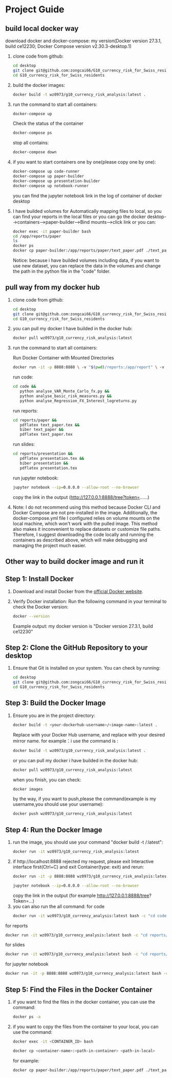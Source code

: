 # Project Guide

## build local docker way
download docker and docker-compose: my version(Docker version 27.3.1, build ce12230; Docker Compose version v2.30.3-desktop.1)
1. clone code from github:
   ```bash
   cd desktop
   git clone git@github.com:zongcai66/G10_currency_risk_for_Swiss_residents.git
   cd G10_currency_risk_for_Swiss_residents
   ```
2. build the docker images:
   ```bash
   docker build -t wz0973/g10_currency_risk_analysis:latest .
   ```
3. run the command to start all containers:
   ```bash
   docker-compose up
   ```
   Check the status of the container
   ```bash
   docker-compose ps
   ```
   stop all contains:
   ```bash
   docker-compose down
   ```
4. if you want to start containers one by one(please copy one by one):
   ```bash
   docker-compose up code-runner
   docker-compose up paper-builder
   docker-compose up presentation-builder
   docker-compose up notebook-runner
   ```
   you can find the jupyter notebook link in the log of container of docker desktop

5. I have builded volumes for Automatically mapping files to local, so you can find your reports in the local files or you can go the docker desktop-->containers-->paper-builder-->Bind mounts-->click link
   or you can:
   ```bash
   docker exec -it paper-builder bash
   cd /app/reports/paper
   ls
   docker ps
   docker cp paper-builder:/app/reports/paper/text_paper.pdf ./text_paper.pdf
   ```
   Notice: because i have builded volumes including data, if you want to use new dataset, you can replace the data in the volumes and change the path in the python file in the "code" folder.

## pull way from my docker hub

1. clone code from github:
   ```bash
   cd desktop
   git clone git@github.com:zongcai66/G10_currency_risk_for_Swiss_residents.git
   cd G10_currency_risk_for_Swiss_residents
   ```
2. you can pull my docker I have builded in the docker hub:
   ```bash
   docker pull wz0973/g10_currency_risk_analysis:latest
   ```
3. run the command to start all containers:

   Run Docker Container with Mounted Directories
   ```bash
   docker run -it -p 8888:8888 \ -v "$(pwd)/reports:/app/report" \ -v "$(pwd)/data:/app/data" \ wz0973/g10_currency_risk_analysis:latest
   ```
   run code:
   ```bash
   cd code &&
      python analyse_VAR_Monte_Carlo_fx.py &&
      python analyse_basic_risk_measures.py &&
      python analyse_Regression_FX_Interest_logreturns.py
   ```
   run reports:
   ```bash
   cd reports/paper &&
      pdflatex text_paper.tex &&
      biber text_paper &&
      pdflatex text_paper.tex
   ```
   run slides:
   ```bash
   cd reports/presentation &&
      pdflatex presentation.tex &&
      biber presentation &&
      pdflatex presentation.tex
   ```
   run jupyter notebook:
   ```bash
   jupyter notebook --ip=0.0.0.0 --allow-root --no-browser
   ```
   copy the link in the output (http://127.0.0.1:8888/tree?token=......)

4. Note: I do not recommend using this method because Docker CLI and Docker Compose are not pre-installed in the image. Additionally, the docker-compose.yml file I configured relies on volume mounts on the local machine, which won't work with the pulled image. This method also makes it inconvenient to replace datasets or customize file paths. Therefore, I suggest downloading the code locally and running the containers as described above, which will make debugging and managing the project much easier.

## Other way to build docker image and run it

## Step 1: Install Docker

1. Download and install Docker from the [official Docker website](https://www.docker.com/products/docker-desktop).

2. Verify Docker installation:
   Run the following command in your terminal to check the Docker version:
   ```bash
   docker --version
   ```
   Example output:
   my docker version is "Docker version 27.3.1, build ce12230"

## Step 2: Clone the GitHub Repository to your desktop

1. Ensure that Git is installed on your system. You can check by running:
   ```bash
   cd desktop
   git clone git@github.com:zongcai66/G10_currency_risk_for_Swiss_residents.git
   cd G10_currency_risk_for_Swiss_residents
   ```

## Step 3: Build the Docker Image

1. Ensure you are in the project directory:
   ```bash
   docker build -t <your-dockerhub-username>/<image-name>:latest .
   ```
   Replace <your-dockerhub-username> with your Docker Hub username, and replace <image-name> with your desired mirror name.
   for example：i use the command is :
   ```bash
   docker build -t wz0973/g10_currency_risk_analysis:latest .
   ```
   or you can pull my docker i have builded in the docker hub:
   ```bash
   docker pull wz0973/g10_currency_risk_analysis:latest
   ```
   when you finish, you can check:
   ```bash
   docker images
   ```
    by the way, if you want to push,please the command(example is my username,you should use your username):
   ```bash
   docker push wz0973/g10_currency_risk_analysis:latest
   ```

## Step 4: Run the Docker Image
1. run the image, you should use your command "docker build -t <your-dockerhub-username>/<image-name>:latest":
   ```bash
   docker run -it wz0973/g10_currency_risk_analysis:latest
   ```
2. if http://localhost:8888 rejected my request, please exit Interactive interface first(Ctrl+C) and exit Container(type: exit) and rerun:
   ```bash
   docker run -it -p 8888:8888 wz0973/g10_currency_risk_analysis:latest
   ```
   ```bash
   jupyter notebook --ip=0.0.0.0 --allow-root --no-browser
   ```
   copy the link in the output (for example http://127.0.0.1:8888/tree? Token=...)
3. you can also run the all command:
  for code
   ```bash
   docker run -it wz0973/g10_currency_analysis:latest bash -c "cd code && python analyse_VAR_Monte_Carlo_fx.py"
   ```
  for reports
   ```bash
   docker run -it wz0973/g10_currency_analysis:latest bash -c "cd reports/paper && pdflatex text_paper.tex && biber text_paper && pdflatex text_paper.tex"
   ```
  for slides
   ```bash
   docker run -it wz0973/g10_currency_analysis:latest bash -c "cd reports/presentation && pdflatex presentation.tex && biber presentation && pdflatex presentation.tex"
   ```
  for jupyter notebook
   ```bash
   docker run -it -p 8888:8888 wz0973/g10_currency_analysis:latest bash -c "jupyter notebook --ip=0.0.0.0 --allow-root --no-browser"
   ```

## Step 5: Find the Files in the Docker Container
1. if you want to find the files in the docker container, you can use the command:
   ```bash
   docker ps -a
   ```
2. if you want to copy the files from the container to your local, you can use the command:
   ```bash
   docker exec -it <CONTAINER_ID> bash
   ```

   ```bash
   docker cp <container-name>:<path-in-container> <path-in-local>
   ```
   for example:
   ```bash
   docker cp paper-builder:/app/reports/paper/text_paper.pdf ./text_paper.pdf
   ```
